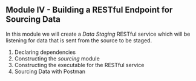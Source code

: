## Module IV - Building a RESTful Endpoint for Sourcing Data

In this module we will create a _Data Staging_ RESTful service which will be listening for data that is sent from the source to be staged.

1. Declaring dependencies
2. Constructing the _sourcing_ module
3. Constructing the executable for the RESTful service
4. Sourcing Data with Postman